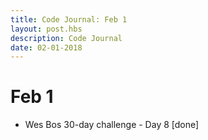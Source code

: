 ```yaml
---
title: Code Journal: Feb 1
layout: post.hbs
description: Code Journal
date: 02-01-2018
---
```

# Feb 1

- Wes Bos 30-day challenge - Day 8 [done]